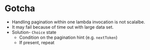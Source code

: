 # Gotcha
* Handling pagination within one lambda invocation is not scalalbe.
* It may fail because of time out with large data set.
* Solution- `Choice` state
  * Condition on the pagination hint (e.g. `nextToken`)
  * If present, repeat
